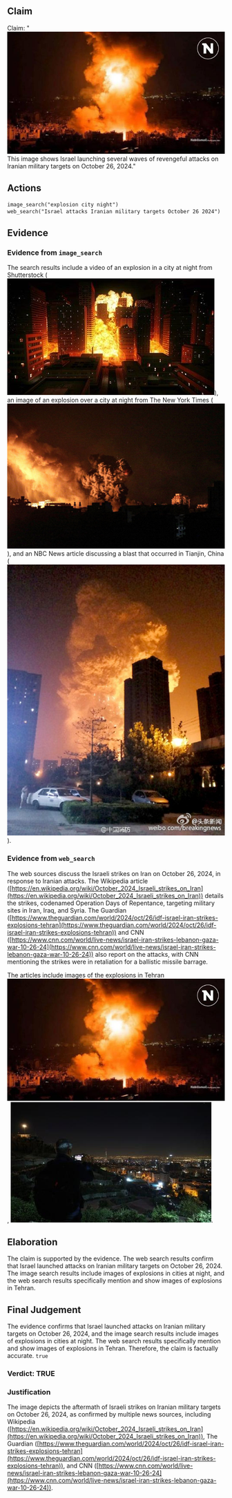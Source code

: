 ## Claim
Claim: "![image 8](media/8.jpg) This image shows Israel launching several waves of revengeful attacks on Iranian military targets on October 26, 2024."

## Actions
```
image_search("explosion city night")
web_search("Israel attacks Iranian military targets October 26 2024")
```

## Evidence
### Evidence from `image_search`
The search results include a video of an explosion in a city at night from Shutterstock (![image 8300](media/2025-08-29_23-47-1756511233-098911.jpg)), an image of an explosion over a city at night from The New York Times (![image 8301](media/2025-08-29_23-47-1756511233-337156.jpg)), and an NBC News article discussing a blast that occurred in Tianjin, China (![image 8302](media/2025-08-29_23-47-1756511233-837128.jpg)).


### Evidence from `web_search`
The web sources discuss the Israeli strikes on Iran on October 26, 2024, in response to Iranian attacks. The Wikipedia article ([https://en.wikipedia.org/wiki/October_2024_Israeli_strikes_on_Iran](https://en.wikipedia.org/wiki/October_2024_Israeli_strikes_on_Iran)) details the strikes, codenamed Operation Days of Repentance, targeting military sites in Iran, Iraq, and Syria. The Guardian ([https://www.theguardian.com/world/2024/oct/26/idf-israel-iran-strikes-explosions-tehran](https://www.theguardian.com/world/2024/oct/26/idf-israel-iran-strikes-explosions-tehran)) and CNN ([https://www.cnn.com/world/live-news/israel-iran-strikes-lebanon-gaza-war-10-26-24](https://www.cnn.com/world/live-news/israel-iran-strikes-lebanon-gaza-war-10-26-24)) also report on the attacks, with CNN mentioning the strikes were in retaliation for a ballistic missile barrage.

The articles include images of the explosions in Tehran ![image 8](media/8.jpg), ![image 888](media/2025-07-20_10-01-1753005670-702513.jpg).


## Elaboration
The claim is supported by the evidence. The web search results confirm that Israel launched attacks on Iranian military targets on October 26, 2024. The image search results include images of explosions in cities at night, and the web search results specifically mention and show images of explosions in Tehran.


## Final Judgement
The evidence confirms that Israel launched attacks on Iranian military targets on October 26, 2024, and the image search results include images of explosions in cities at night. The web search results specifically mention and show images of explosions in Tehran. Therefore, the claim is factually accurate. `true`

### Verdict: TRUE

### Justification
The image depicts the aftermath of Israeli strikes on Iranian military targets on October 26, 2024, as confirmed by multiple news sources, including Wikipedia ([https://en.wikipedia.org/wiki/October_2024_Israeli_strikes_on_Iran](https://en.wikipedia.org/wiki/October_2024_Israeli_strikes_on_Iran)), The Guardian ([https://www.theguardian.com/world/2024/oct/26/idf-israel-iran-strikes-explosions-tehran](https://www.theguardian.com/world/2024/oct/26/idf-israel-iran-strikes-explosions-tehran)), and CNN ([https://www.cnn.com/world/live-news/israel-iran-strikes-lebanon-gaza-war-10-26-24](https://www.cnn.com/world/live-news/israel-iran-strikes-lebanon-gaza-war-10-26-24)).

